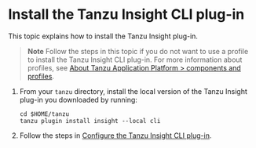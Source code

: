 # Install the Tanzu Insight CLI plug-in

This topic explains how to install the Tanzu Insight plug-in.

> **Note** Follow the steps in this topic if you do not want to use a profile to install
> the Tanzu Insight CLI plug-in. For more information about profiles, see [About Tanzu Application Platform > components and profiles](../../about-package-profiles.hbs.md).

1. From your `tanzu` directory, install the local version of the Tanzu Insight plug-in you downloaded by running:

    ```console
    cd $HOME/tanzu
    tanzu plugin install insight --local cli
    ```

2. Follow the steps in [Configure the Tanzu Insight CLI plug-in](cli-configuration.md).
